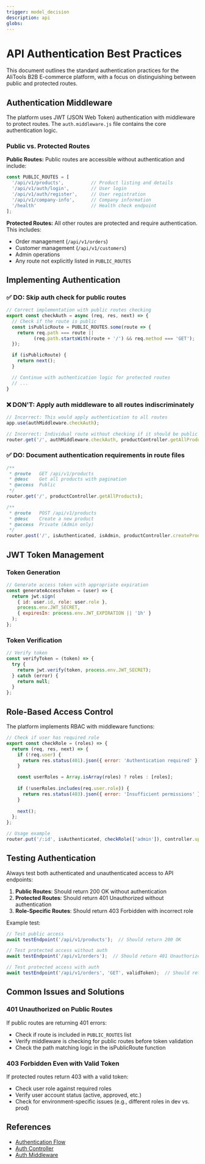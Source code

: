 ```yaml
---
trigger: model_decision
description: api
globs: 
---
```

# API Authentication Best Practices

This document outlines the standard authentication practices for the AliTools B2B E-commerce platform, with a focus on distinguishing between public and protected routes.

## Authentication Middleware

The platform uses JWT (JSON Web Token) authentication with middleware to protect routes. The `auth.middleware.js` file contains the core authentication logic.

### Public vs. Protected Routes

**Public Routes:**
Public routes are accessible without authentication and include:

```javascript
const PUBLIC_ROUTES = [
  '/api/v1/products',          // Product listing and details
  '/api/v1/auth/login',        // User login
  '/api/v1/auth/register',     // User registration
  '/api/v1/company-info',      // Company information
  '/health'                    // Health check endpoint
];
```

**Protected Routes:**
All other routes are protected and require authentication. This includes:
- Order management (`/api/v1/orders`)
- Customer management (`/api/v1/customers`)
- Admin operations
- Any route not explicitly listed in `PUBLIC_ROUTES`

## Implementing Authentication

### ✅ DO: Skip auth check for public routes

```javascript
// Correct implementation with public routes checking
export const checkAuth = async (req, res, next) => {
  // Check if the route is public
  const isPublicRoute = PUBLIC_ROUTES.some(route => {
    return req.path === route || 
          (req.path.startsWith(route + '/') && req.method === 'GET');
  });

  if (isPublicRoute) {
    return next();
  }

  // Continue with authentication logic for protected routes
  // ...
}
```

### ❌ DON'T: Apply auth middleware to all routes indiscriminately

```javascript
// Incorrect: This would apply authentication to all routes
app.use(authMiddleware.checkAuth);

// Incorrect: Individual route without checking if it should be public
router.get('/', authMiddleware.checkAuth, productController.getAllProducts);
```

### ✅ DO: Document authentication requirements in route files

```javascript
/**
 * @route   GET /api/v1/products
 * @desc    Get all products with pagination
 * @access  Public
 */
router.get('/', productController.getAllProducts);

/**
 * @route   POST /api/v1/products
 * @desc    Create a new product
 * @access  Private (Admin only)
 */
router.post('/', isAuthenticated, isAdmin, productController.createProduct);
```

## JWT Token Management

### Token Generation

```javascript
// Generate access token with appropriate expiration
const generateAccessToken = (user) => {
  return jwt.sign(
    { id: user.id, role: user.role },
    process.env.JWT_SECRET,
    { expiresIn: process.env.JWT_EXPIRATION || '1h' }
  );
};
```

### Token Verification

```javascript
// Verify token
const verifyToken = (token) => {
  try {
    return jwt.verify(token, process.env.JWT_SECRET);
  } catch (error) {
    return null;
  }
};
```

## Role-Based Access Control

The platform implements RBAC with middleware functions:

```javascript
// Check if user has required role
export const checkRole = (roles) => {
  return (req, res, next) => {
    if (!req.user) {
      return res.status(401).json({ error: 'Authentication required' });
    }

    const userRoles = Array.isArray(roles) ? roles : [roles];
    
    if (!userRoles.includes(req.user.role)) {
      return res.status(403).json({ error: 'Insufficient permissions' });
    }
    
    next();
  };
};

// Usage example
router.put('/:id', isAuthenticated, checkRole(['admin']), controller.updateItem);
```

## Testing Authentication

Always test both authenticated and unauthenticated access to API endpoints:

1. **Public Routes**: Should return 200 OK without authentication
2. **Protected Routes**: Should return 401 Unauthorized without authentication
3. **Role-Specific Routes**: Should return 403 Forbidden with incorrect role

Example test:
```javascript
// Test public access
await testEndpoint('/api/v1/products');  // Should return 200 OK

// Test protected access without auth
await testEndpoint('/api/v1/orders');  // Should return 401 Unauthorized

// Test protected access with auth
await testEndpoint('/api/v1/orders', 'GET', validToken);  // Should return 200 OK
```

## Common Issues and Solutions

### 401 Unauthorized on Public Routes

If public routes are returning 401 errors:
- Check if route is included in `PUBLIC_ROUTES` list
- Verify middleware is checking for public routes before token validation
- Check the path matching logic in the isPublicRoute function

### 403 Forbidden Even with Valid Token

If protected routes return 403 with a valid token:
- Check user role against required roles
- Verify user account status (active, approved, etc.)
- Check for environment-specific issues (e.g., different roles in dev vs. prod)

## References

- [Authentication Flow](mdc:server/docs/authentication-flow.md)
- [Auth Controller](mdc:server/src/controllers/auth.controller.js)
- [Auth Middleware](mdc:server/src/middleware/auth.middleware.js)

